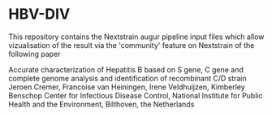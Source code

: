# HBV-DIV

This repository contains the Nextstrain augur pipeline input files which allow vizualisation of the result via the 'community' feature on Nextstrain of the following paper

Accurate characterization of Hepatitis B based on S gene, C gene and complete genome analysis and identification of recombinant C/D strain
Jeroen Cremer, Francoise van Heiningen, Irene Veldhuijzen, Kimberley Benschop
Center for Infectious Disease Control, National Institute for Public Health and the Environment, Bilthoven, the Netherlands   
